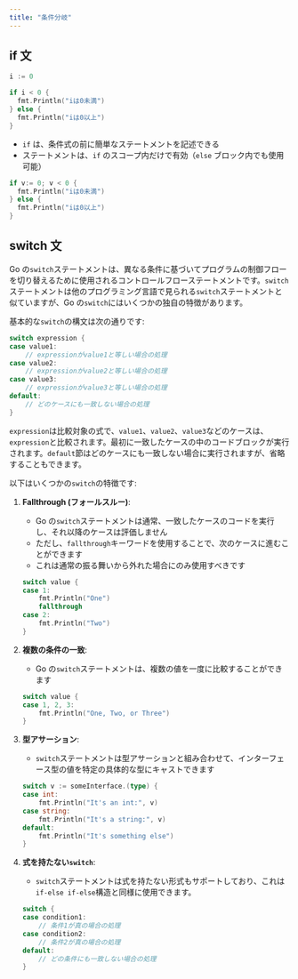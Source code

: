 ```yaml
---
title: "条件分岐"
---
```


## if 文

```go
i := 0

if i < 0 {
  fmt.Println("iは0未満")
} else {
  fmt.Println("iは0以上")
}
```

- `if` は、条件式の前に簡単なステートメントを記述できる
- ステートメントは、`if` のスコープ内だけで有効（`else` ブロック内でも使用可能）

```go
if v:= 0; v < 0 {
  fmt.Println("iは0未満")
} else {
  fmt.Println("iは0以上")
}
```

## switch 文

Go の`switch`ステートメントは、異なる条件に基づいてプログラムの制御フローを切り替えるために使用されるコントロールフローステートメントです。`switch`ステートメントは他のプログラミング言語で見られる`switch`ステートメントと似ていますが、Go の`switch`にはいくつかの独自の特徴があります。

基本的な`switch`の構文は次の通りです:

```go
switch expression {
case value1:
    // expressionがvalue1と等しい場合の処理
case value2:
    // expressionがvalue2と等しい場合の処理
case value3:
    // expressionがvalue3と等しい場合の処理
default:
    // どのケースにも一致しない場合の処理
}
```

`expression`は比較対象の式で、`value1`、`value2`、`value3`などのケースは、`expression`と比較されます。最初に一致したケースの中のコードブロックが実行されます。`default`節はどのケースにも一致しない場合に実行されますが、省略することもできます。

以下はいくつかの`switch`の特徴です:

1. **Fallthrough (フォールスルー)**:

   - Go の`switch`ステートメントは通常、一致したケースのコードを実行し、それ以降のケースは評価しません
   - ただし、`fallthrough`キーワードを使用することで、次のケースに進むことができます
   - これは通常の振る舞いから外れた場合にのみ使用すべきです

   ```go
   switch value {
   case 1:
       fmt.Println("One")
       fallthrough
   case 2:
       fmt.Println("Two")
   }
   ```

2. **複数の条件の一致**:

   - Go の`switch`ステートメントは、複数の値を一度に比較することができます

   ```go
   switch value {
   case 1, 2, 3:
       fmt.Println("One, Two, or Three")
   }
   ```

3. **型アサーション**:

   - `switch`ステートメントは型アサーションと組み合わせて、インターフェース型の値を特定の具体的な型にキャストできます

   ```go
   switch v := someInterface.(type) {
   case int:
       fmt.Println("It's an int:", v)
   case string:
       fmt.Println("It's a string:", v)
   default:
       fmt.Println("It's something else")
   }
   ```

4. **式を持たない`switch`**:

   - `switch`ステートメントは式を持たない形式もサポートしており、これは`if-else if-else`構造と同様に使用できます。

   ```go
   switch {
   case condition1:
       // 条件1が真の場合の処理
   case condition2:
       // 条件2が真の場合の処理
   default:
       // どの条件にも一致しない場合の処理
   }
   ```
